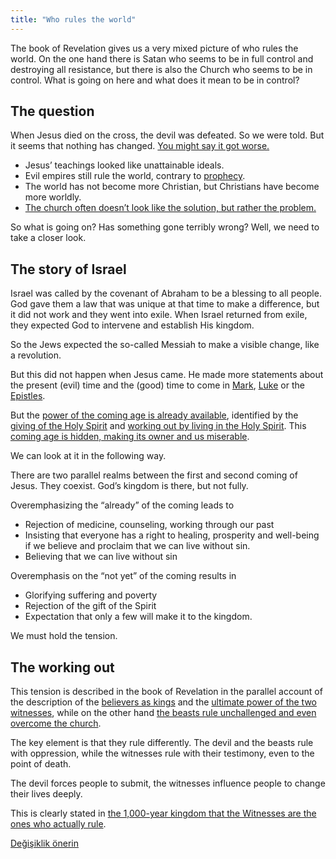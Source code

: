 ```yaml
---
title: "Who rules the world"
---
```



The book of Revelation gives us a very mixed picture of who rules the world. On the one hand there is Satan who seems to be in full control and destroying all resistance, but there is also the Church who seems to be in control. What is going on here and what does it mean to be in control?


## The question

<a name="d62f"></a>
When Jesus died on the cross, the devil was defeated. So we were told. But it seems that nothing has changed. [You might say it got worse.](https://www.bibleserver.com/NIV/Revelation12%3A12)

- Jesus’ teachings looked like unattainable ideals.
- Evil empires still rule the world, contrary to [prophecy](../../../bible/daniel/expl/the-four-kingdoms-in-daniel).
- The world has not become more Christian, but Christians have become more worldly.
- [The church often doesn’t look like the solution, but rather the problem.](../../../topics/church/appl/what-is-wrong-with-the-church)


So what is going on? Has something gone terribly wrong? Well, we need to take a closer look.


## The story of Israel

<a name="af6b"></a>
Israel was called by the covenant of Abraham to be a blessing to all people. God gave them a law that was unique at that time to make a difference, but it did not work and they went into exile. When Israel returned from exile, they expected God to intervene and establish His kingdom.

So the Jews expected the so-called Messiah to make a visible change, like a revolution.

But this did not happen when Jesus came. He made more statements about the present (evil) time and the (good) time to come in [Mark](https://www.bibleserver.com/NIV/Mark10%3A29-30), [Luke](https://www.bibleserver.com/NIV/Luke20%3A34-35) or the [Epistles](https://www.bibleserver.com/NIV/Ephesians1%3A21).

But the [power of the coming age is already available](https://www.bibleserver.com/NIV/Hebrews6%3A5), identified by the [giving of the Holy Spirit](https://www.bibleserver.com/NIV/2%20Corinthians1%3A22) and [working out by living in the Holy Spirit](https://www.bibleserver.com/NIV/Romans8%3A14-39). This [coming age is hidden, making its owner and us miserable](https://www.bibleserver.com/NIV/2%20Corinthians4%3A3-18).

We can look at it in the following way.
<figure>
</figure>
There are two parallel realms between the first and second coming of Jesus. They coexist. God’s kingdom is there, but not fully.

Overemphasizing the “already” of the coming leads to

- Rejection of medicine, counseling, working through our past
- Insisting that everyone has a right to healing, prosperity and well-being if we believe and proclaim that we can live without sin.
- Believing that we can live without sin


Overemphasis on the “not yet” of the coming results in

- Glorifying suffering and poverty
- Rejection of the gift of the Spirit
- Expectation that only a few will make it to the kingdom.


We must hold the tension.


## The working out

<a name="959b"></a>
This tension is described in the book of Revelation in the parallel account of the description of the [believers as kings](https://www.bibleserver.com/NIV/Revelation1%3A6) and the [ultimate power of the two witnesses](../../../content/witnesses/expl/the-two-witnesses), while on the other hand [the beasts rule unchallenged and even overcome the church](../../../content/beasts/expl/the-nature-of-the-beast-in-the-book-of-revelation).

The key element is that they rule differently. The devil and the beasts rule with oppression, while the witnesses rule with their testimony, even to the point of death.

The devil forces people to submit, the witnesses influence people to change their lives deeply.

This is clearly stated in [the 1,000-year kingdom that the Witnesses are the ones who actually rule](../../../content/1000y/expl/the-thousand-year-kingdom).






[Değişiklik önerin](https://github.com/revelation-today/revelation-today/blob/main/exampleSite/content/docs/topics/hero/short/who-rules-the-world.md)
